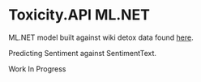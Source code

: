 # Toxicity.API ML.NET

ML.NET model built against wiki detox data found [here](../../@shared/ml-net-sample/wikipedia-detox-250-line-data.tsv).

Predicting Sentiment against SentimentText.

Work In Progress